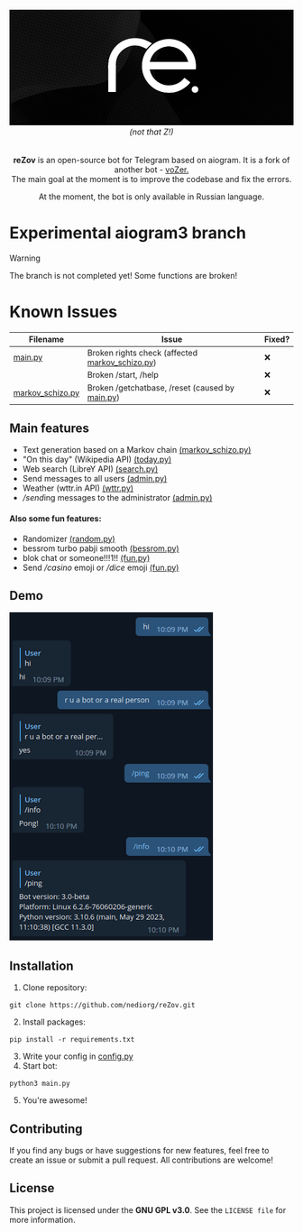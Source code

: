 <h6 align="center">
<img src="assets/logo.jpg" alt="reZov (not that z!)"></img><br>
 <i>(not that Z!)</i>
</h6>

<p align="center"><b>reZov</b> is an open-source bot for Telegram based on aiogram. It is a fork of another bot - <a href="https://codeberg.org/voZer-project/voZer/">voZer.</a><br>
  The main goal at the moment is to improve the codebase and fix the errors.</p>
<p align="center">At the moment, the bot is only available in Russian language.</p>

# Experimental aiogram3 branch 

> [!WARNING]
> The branch is not completed yet! Some functions are broken!

# Known Issues

| Filename                          | Issue               | Fixed? |
|-----------------------------------|---------------------|--------|
| [main.py](src/main.py)            | Broken rights check (affected [markov_schizo.py](src/Extensions/markov_schizo.py)) |   ❌   |
|                                   | Broken /start, /help |   ❌   |
| [markov_schizo.py](src/Extensions/markov_schizo.py) | Broken /getchatbase, /reset (caused by [main.py](src/main.py))   |   ❌   |

## Main features
- Text generation based on a Markov chain [(markov_schizo.py)](src/Extensions/markov_schizo.py)
- "On this day" (Wikipedia API) [(today.py)](src/Extensions/today.py)
- Web search (LibreY API) [(search.py)](src/Extensions/search.py)
- Send messages to all users [(admin.py)](src/Extensions/admin.py)
- Weather (wttr.in API) [(wttr.py)](src/Extensions/wttr.py)
- */send*ing messages to the administrator [(admin.py)](src/Extensions/admin.py)
#### Also some fun features:
- Randomizer [(random.py)](src/Extensions/random.py)
- bessrom turbo pabji smooth [(bessrom.py)](src/Extensions/bessrom.py)
- blok chat or someone!!!1!! [(fun.py)](src/Extensions/fun.py)
- Send */casino* emoji or */dice* emoji [(fun.py)](src/Extensions/fun.py)
## Demo

<img src="assets/demo.png" alt="User: hi
                                Bot: hi
                                User: r u a bot or a real person
                                Bot: yes
                                User: /ping
                                Bot: Pong!
                                User: /info
                                Bot: Bot version: 3.0-beta
Platform: Linux 6.2.6-76060206-generic
Python version: 3.10.6 (main, May 29 2023, 11:10:38) [GCC 11.3.0]">

## Installation

1. Clone repository:
```
git clone https://github.com/nediorg/reZov.git
```
2. Install packages:
```
pip install -r requirements.txt
```
3. Write your config in [config.py](src/config.py)
4. Start bot:
```
python3 main.py
```
5. You're awesome!

## Contributing

If you find any bugs or have suggestions for new features, feel free to create an issue or submit a pull request. All contributions are welcome!

##  License

This project is licensed under the **GNU GPL v3.0**. See the `LICENSE file` for more information.
